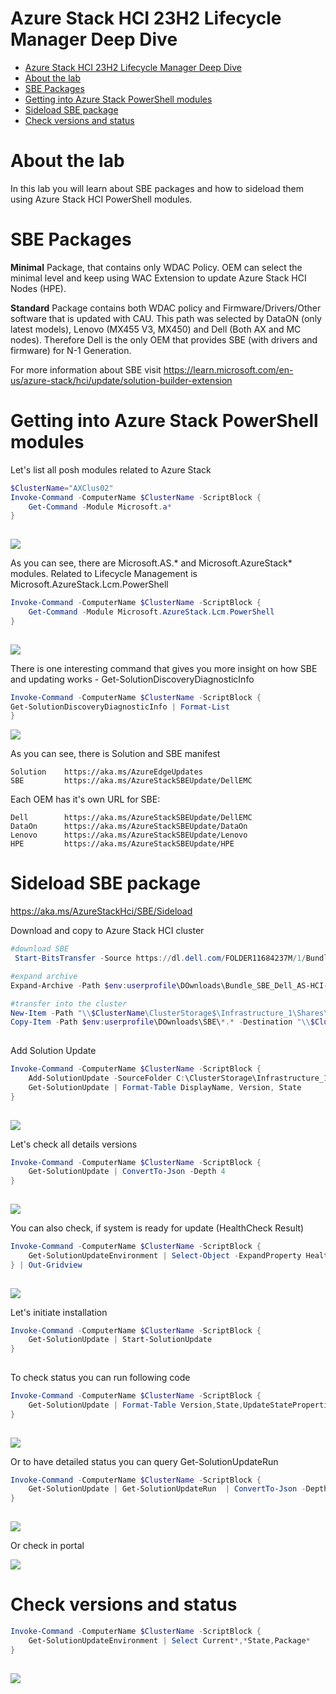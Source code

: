 # Azure Stack HCI 23H2 Lifecycle Manager Deep Dive

<!-- TOC -->

- [Azure Stack HCI 23H2 Lifecycle Manager Deep Dive](#azure-stack-hci-23h2-lifecycle-manager-deep-dive)
- [About the lab](#about-the-lab)
- [SBE Packages](#sbe-packages)
- [Getting into Azure Stack PowerShell modules](#getting-into-azure-stack-powershell-modules)
- [Sideload SBE package](#sideload-sbe-package)
- [Check versions and status](#check-versions-and-status)

<!-- /TOC -->

# About the lab

In this lab you will learn about SBE packages and how to sideload them using Azure Stack HCI PowerShell modules.

# SBE Packages

**Minimal**
    Package, that contains only WDAC Policy. OEM can select the minimal level and keep using WAC Extension to update Azure Stack HCI Nodes (HPE).

**Standard**
    Package contains both WDAC policy and Firmware/Drivers/Other software that is updated with CAU.
    This path was selected by DataON (only latest models), Lenovo (MX455 V3, MX450) and Dell (Both AX and MC nodes). Therefore Dell is the only OEM that provides SBE (with drivers and firmware) for N-1 Generation.

For more information about SBE visit https://learn.microsoft.com/en-us/azure-stack/hci/update/solution-builder-extension

# Getting into Azure Stack PowerShell modules

Let's list all posh modules related to Azure Stack

```PowerShell
$ClusterName="AXClus02"
Invoke-Command -ComputerName $ClusterName -ScriptBlock {
    Get-Command -Module Microsoft.a*
}
 
```

![](./media/powershell01.png)

As you can see, there are Microsoft.AS.* and Microsoft.AzureStack* modules. Related to Lifecycle Management is Microsoft.AzureStack.Lcm.PowerShell

```PowerShell
Invoke-Command -ComputerName $ClusterName -ScriptBlock {
    Get-Command -Module Microsoft.AzureStack.Lcm.PowerShell
}
 
```

![](./media/powershell02.png)

There is one interesting command that gives you more insight on how SBE and updating works - Get-SolutionDiscoveryDiagnosticInfo

```PowerShell
Invoke-Command -ComputerName $ClusterName -ScriptBlock {
Get-SolutionDiscoveryDiagnosticInfo | Format-List
}

```

![](./media/powershell03.png)

As you can see, there is Solution and SBE manifest

    Solution    https://aka.ms/AzureEdgeUpdates
    SBE         https://aka.ms/AzureStackSBEUpdate/DellEMC

Each OEM has it's own URL for SBE:
    
    Dell        https://aka.ms/AzureStackSBEUpdate/DellEMC
    DataOn      https://aka.ms/AzureStackSBEUpdate/DataOn
    Lenovo      https://aka.ms/AzureStackSBEUpdate/Lenovo
    HPE         https://aka.ms/AzureStackSBEUpdate/HPE

# Sideload SBE package

https://aka.ms/AzureStackHci/SBE/Sideload


Download and copy to Azure Stack HCI cluster

```PowerShell
#download SBE
 Start-BitsTransfer -Source https://dl.dell.com/FOLDER11684237M/1/Bundle_SBE_Dell_AS-HCI-AX_4.1.2405.2001.zip -Destination $env:userprofile\DOwnloads\Bundle_SBE_Dell_AS-HCI-AX_4.1.2405.2001.zip

#expand archive
Expand-Archive -Path $env:userprofile\DOwnloads\Bundle_SBE_Dell_AS-HCI-AX_4.1.2405.2001.zip -DestinationPath $env:userprofile\DOwnloads\SBE

#transfer into the cluster
New-Item -Path "\\$ClusterName\ClusterStorage$\Infrastructure_1\Shares\SU1_Infrastructure_1" -Name sideload -ItemType Directory -ErrorAction Ignore
Copy-Item -Path $env:userprofile\DOwnloads\SBE\*.* -Destination "\\$ClusterName\ClusterStorage$\Infrastructure_1\Shares\SU1_Infrastructure_1\sideload"
 
```

Add Solution Update

```PowerShell
Invoke-Command -ComputerName $ClusterName -ScriptBlock {
    Add-SolutionUpdate -SourceFolder C:\ClusterStorage\Infrastructure_1\Shares\SU1_Infrastructure_1\sideload
    Get-SolutionUpdate | Format-Table DisplayName, Version, State 
}
 
```

![](./media/powershell04.png)


Let's check all details versions

```PowerShell
Invoke-Command -ComputerName $ClusterName -ScriptBlock {
    Get-SolutionUpdate | ConvertTo-Json -Depth 4
}
 
```

![](./media/powershell05.png)

You can also check, if system is ready for update (HealthCheck Result)


```PowerShell
Invoke-Command -ComputerName $ClusterName -ScriptBlock {
    Get-SolutionUpdateEnvironment | Select-Object -ExpandProperty HealthCheckResult
} | Out-Gridview
 
```


![](./media/powershell07.png)


Let's initiate installation

```PowerShell
Invoke-Command -ComputerName $ClusterName -ScriptBlock {
    Get-SolutionUpdate | Start-SolutionUpdate
}
 
```

To check status you can run following code


```PowerShell
Invoke-Command -ComputerName $ClusterName -ScriptBlock {
    Get-SolutionUpdate | Format-Table Version,State,UpdateStateProperties,HealthState
}
 
```

![](./media/powershell06.png)

Or to have detailed status you can query Get-SolutionUpdateRun

```PowerShell
Invoke-Command -ComputerName $ClusterName -ScriptBlock {
    Get-SolutionUpdate | Get-SolutionUpdateRun  | ConvertTo-Json -Depth 8
}
 
```

![](./media/powershell08.png)

Or check in portal

![](./media/edge01.png)

# Check versions and status


```PowerShell
Invoke-Command -ComputerName $ClusterName -ScriptBlock {
    Get-SolutionUpdateEnvironment | Select Current*,*State,Package*
}
 
```


![](./media/powershell09.png)